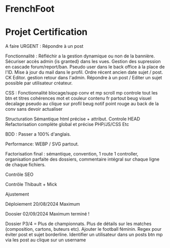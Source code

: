 # FrenchFoot
Projet Certification
=====================
 
A faire URGENT : Répondre à un post 

 Fonctionnalité : Réfléchir a la gestion dynamique ou non de la bannière. Sécuriser accès admin {is granted} dans les vues. Gestion des supression en cascade forum/report/ban. Pseudo user dans le back office à la place de l'ID. Mise à jour du mail dans le profil. Ordre récent ancien date sujet / post. CK Editor. gestion retour dans l'admin.
 Répondre à un post / Editer un sujet possible par utilisateur créateur. 

 CSS : Fonctionnalité blocage/supp conv et mp scroll mp controle tout les btn et titres cohérences mot et couleur contenu fr partout beug visuel decalage pseudo au clique sur profil beug notif point rouge au back de la conv sans devoir actualiser

Structuration Sémantique html précise + attribut.
Controle HEAD
Refactorisation complète global et précise PHP/JS/CSS Etc 


 BDD : Passer a 100% d'anglais.

 Performance: WEBP / SVG partout.

 Factorisation final : sémantique, convention, 1 route 1 controller, organisation parfaite des dossiers, commentaire intégral sur chaque ligne de chaque fichiers.

 Contrôle SEO 

 Contrôle Thibault + Mick 

 Ajustement

 Déploiement 20/08/2024 Maximum

 Doosier 02/09/2024 Maximum terminé !

 Dossier P3/4 = Plus de championnats. Plus de détails sur les matches (composition, cartons, buteurs etc). Ajouter le football féminin. Regex pour éviter post et sujet borderline. Identifier un utilisateur dans un posts btn mp via les post au clique sur un username